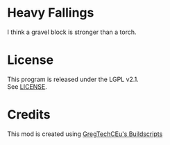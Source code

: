 # Heavy Fallings

I think a gravel block is stronger than a torch.  

# License

This program is released under the LGPL v2.1.  
See [LICENSE](/LICENSE).  

# Credits

This mod is created using [GregTechCEu's Buildscripts](https://github.com/GregTechCEu/Buildscripts)  
